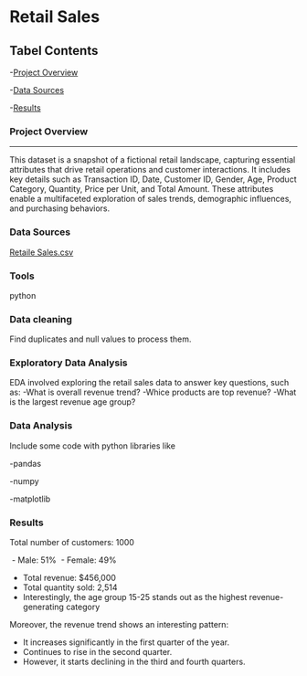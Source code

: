#  Retail Sales

## Tabel Contents

-[Project Overview](#project-overview)

-[Data Sources](#data-sources)

-[Results](#results) 
 ### Project Overview
 ___

 This dataset is a snapshot of a fictional retail landscape, capturing essential attributes that drive retail operations and customer interactions. It includes key details such as Transaction ID, Date, Customer ID, Gender, Age, Product Category, Quantity, Price per Unit, and Total Amount. These attributes enable a multifaceted exploration of sales trends, demographic influences, and purchasing behaviors.

 ### Data Sources
 [Retaile Sales.csv](https://www.kaggle.com/datasets/mohammadtalib786/retail-sales-dataset)

### Tools
python 

### Data cleaning 

Find duplicates and null values to process them.

### Exploratory Data Analysis

EDA involved exploring the retail sales data to answer key questions, such as:
 -What is overall revenue trend?
 -Whice products are top revenue?
 -What is the largest revenue age group?

 ### Data Analysis

 Include some code with python libraries like

 -pandas 

 -numpy

 -matplotlib 

 ### Results 
Total number of customers: 1000

 - Male: 51%
 - Female: 49%  
 - Total revenue: $456,000
 - Total quantity sold: 2,514
 - Interestingly, the age group 15-25 stands out as the highest revenue-generating category
   
 Moreover, the revenue trend shows an interesting pattern:
 - It increases significantly in the first quarter of the year.
- Continues to rise in the second quarter.
- However, it starts declining in the third and fourth quarters.
  
